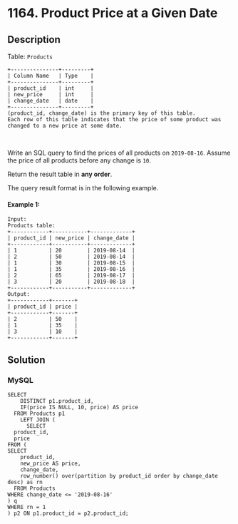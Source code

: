 # 1164. Product Price at a Given Date

## Description
Table: `Products`

```
+---------------+---------+
| Column Name   | Type    |
+---------------+---------+
| product_id    | int     |
| new_price     | int     |
| change_date   | date    |
+---------------+---------+
(product_id, change_date) is the primary key of this table.
Each row of this table indicates that the price of some product was changed to a new price at some date.
```
 

Write an SQL query to find the prices of all products on `2019-08-16`. Assume the price of all products before any change is `10`.

Return the result table in **any order**.

The query result format is in the following example.

#### Example 1:
```
Input: 
Products table:
+------------+-----------+-------------+
| product_id | new_price | change_date |
+------------+-----------+-------------+
| 1          | 20        | 2019-08-14  |
| 2          | 50        | 2019-08-14  |
| 1          | 30        | 2019-08-15  |
| 1          | 35        | 2019-08-16  |
| 2          | 65        | 2019-08-17  |
| 3          | 20        | 2019-08-18  |
+------------+-----------+-------------+
Output: 
+------------+-------+
| product_id | price |
+------------+-------+
| 2          | 50    |
| 1          | 35    |
| 3          | 10    |
+------------+-------+
```


## Solution

### MySQL
```mysql
SELECT
    DISTINCT p1.product_id,
    IF(price IS NULL, 10, price) AS price
  FROM Products p1
    LEFT JOIN (
      SELECT
  product_id,
  price
FROM (
SELECT
    product_id,
    new_price AS price,
    change_date,
    row_number() over(partition by product_id order by change_date desc) as rn
  FROM Products
WHERE change_date <= '2019-08-16'
) q
WHERE rn = 1
) p2 ON p1.product_id = p2.product_id;
```